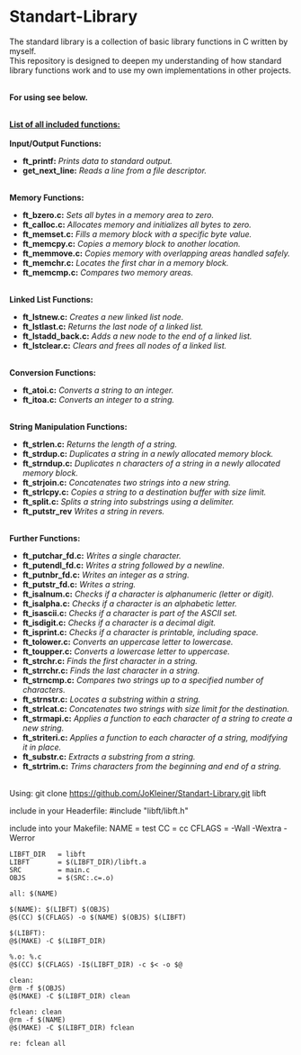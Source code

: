 # Standart-Library
The standard library is a collection of basic library functions in C written by myself.<br />
This repository is designed to deepen my understanding of how standard library functions work and to use my own implementations in other projects.
<br/><br/>

**For using see below.**
<br/><br/>

**<ins>List of all included functions:</ins>**
<br/><br/>
**Input/Output Functions:**
- **ft_printf:**        _Prints data to standard output._
- **get_next_line:**    _Reads a line from a file descriptor._
<br/><br/>

**Memory Functions:**
- **ft_bzero.c:**       _Sets all bytes in a memory area to zero._
- **ft_calloc.c:**      _Allocates memory and initializes all bytes to zero._
- **ft_memset.c:**      _Fills a memory block with a specific byte value._
- **ft_memcpy.c:**      _Copies a memory block to another location._
- **ft_memmove.c:**     _Copies memory with overlapping areas handled safely._
- **ft_memchr.c:**      _Locates the first char in a memory block._
- **ft_memcmp.c:**      _Compares two memory areas._
<br/><br/>

**Linked List Functions:**
- **ft_lstnew.c:**      _Creates a new linked list node._
- **ft_lstlast.c:**     _Returns the last node of a linked list._
- **ft_lstadd_back.c:** _Adds a new node to the end of a linked list._
- **ft_lstclear.c:**    _Clears and frees all nodes of a linked list._
<br/><br/>

**Conversion Functions:**
- **ft_atoi.c:**        _Converts a string to an integer._
- **ft_itoa.c:**        _Converts an integer to a string._
<br/><br/>

**String Manipulation Functions:**
- **ft_strlen.c:**      _Returns the length of a string._
- **ft_strdup.c:**      _Duplicates a string in a newly allocated memory block._
- **ft_strndup.c:**     _Duplicates n characters of a string in a newly allocated memory block._
- **ft_strjoin.c:**     _Concatenates two strings into a new string._
- **ft_strlcpy.c:**     _Copies a string to a destination buffer with size limit._
- **ft_split.c:**       _Splits a string into substrings using a delimiter._
- **ft_putstr_rev**     _Writes a string in revers._
<br/><br/>

**Further Functions:**
- **ft_putchar_fd.c:**  _Writes a single character._
- **ft_putendl_fd.c:**  _Writes a string followed by a newline._
- **ft_putnbr_fd.c:**   _Writes an integer as a string._
- **ft_putstr_fd.c:**   _Writes a string._
- **ft_isalnum.c:**     _Checks if a character is alphanumeric (letter or digit)._
- **ft_isalpha.c:**     _Checks if a character is an alphabetic letter._
- **ft_isascii.c:**     _Checks if a character is part of the ASCII set._
- **ft_isdigit.c:**     _Checks if a character is a decimal digit._
- **ft_isprint.c:**     _Checks if a character is printable, including space._
- **ft_tolower.c:**     _Converts an uppercase letter to lowercase._
- **ft_toupper.c:**     _Converts a lowercase letter to uppercase._
- **ft_strchr.c:**      _Finds the first character in a string._
- **ft_strrchr.c:**     _Finds the last character in a string._
- **ft_strncmp.c:**     _Compares two strings up to a specified number of characters._
- **ft_strnstr.c:**     _Locates a substring within a string._
- **ft_strlcat.c:**     _Concatenates two strings with size limit for the destination._
- **ft_strmapi.c:**     _Applies a function to each character of a string to create a new string._
- **ft_striteri.c:**    _Applies a function to each character of a string, modifying it in place._
- **ft_substr.c:**      _Extracts a substring from a string._
- **ft_strtrim.c:**     _Trims characters from the beginning and end of a string._
<br/><br/>

Using:
git clone https://github.com/JoKleiner/Standart-Library.git libft

include in your Headerfile:
#include "libft/libft.h"

include into your Makefile:
	NAME 		= test
	CC 			= cc
	CFLAGS 		= -Wall -Wextra -Werror

	LIBFT_DIR   = libft
	LIBFT       = $(LIBFT_DIR)/libft.a
	SRC         = main.c
	OBJS        = $(SRC:.c=.o)

	all: $(NAME)

	$(NAME): $(LIBFT) $(OBJS)
	@$(CC) $(CFLAGS) -o $(NAME) $(OBJS) $(LIBFT)

	$(LIBFT):
	@$(MAKE) -C $(LIBFT_DIR)

	%.o: %.c
	@$(CC) $(CFLAGS) -I$(LIBFT_DIR) -c $< -o $@

	clean:
	@rm -f $(OBJS)
	@$(MAKE) -C $(LIBFT_DIR) clean

	fclean: clean
	@rm -f $(NAME)
	@$(MAKE) -C $(LIBFT_DIR) fclean

	re: fclean all
